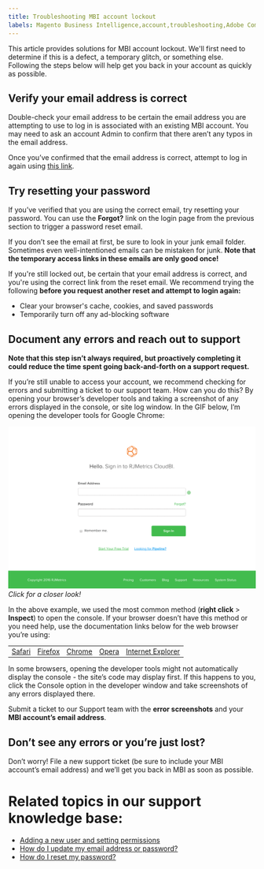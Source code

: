 ```yaml
---
title: Troubleshooting MBI account lockout
labels: Magento Business Intelligence,account,troubleshooting,Adobe Commerce,MBI
---
```


This article provides solutions for MBI account lockout. We'll first need to determine if this is a defect, a temporary glitch, or something else. Following the steps below will help get you back in your account as quickly as possible.

## Verify your email address is correct

Double-check your email address to be certain the email address you are attempting to use to log in is associated with an existing MBI account. You may need to ask an account Admin to confirm that there aren’t any typos in the email address.

Once you’ve confirmed that the email address is correct, attempt to log in again using [this link](https://dashboard.rjmetrics.com/v2/session/create#/).

## Try resetting your password

If you’ve verified that you are using the correct email, try resetting your password. You can use the **Forgot?** link on the login page from the previous section to trigger a password reset email.

If you don’t see the email at first, be sure to look in your junk email folder. Sometimes even well-intentioned emails can be mistaken for junk. **Note that the temporary access links in these emails are only good once!**

If you're still locked out, be certain that your email address is correct, and you're using the correct link from the reset email. We recommend trying the following **before you request another reset and attempt to login again:**

* Clear your browser's cache, cookies, and saved passwords
* Temporarily turn off any ad-blocking software

## Document any errors and reach out to support

 **Note that this step isn’t always required, but proactively completing it could reduce the time spent going back-and-forth on a support request.**

If you’re still unable to access your account, we recommend checking for errors and submitting a ticket to our support team. How can you do this? By opening your browser’s developer tools and taking a screenshot of any errors displayed in the console, or site log window. In the GIF below, I’m opening the developer tools for Google Chrome:

 [
![Opening Chrome's developer tools.](assets/Opening_Chrome_dev_tools.gif)
](assets/Opening_Chrome_dev_tools.gif)   *Click for a closer look!*

In the above example, we used the most common method (**right click** > **Inspect**) to open the console. If your browser doesn’t have this method or you need help, use the documentation links below for the web browser you’re using:

<table>
<tbody>
<tr>
<td><a href="http://www.technipages.com/mac-os-x-enable-web-inspector-in-safari">Safari</a></td>
<td><a href="https://developer.mozilla.org/en-US/docs/Tools/Web_Console/Opening_the_Web_Console">Firefox</a></td>
<td><a href="https://developers.google.com/web/tools/chrome-devtools/?hl=en">Chrome</a></td>
<td><a href="http://www.opera.com/dragonfly/documentation/">Opera</a></td>
<td><a href="https://msdn.microsoft.com/en-us/library/gg589512(v=vs.85).aspx#OpeningTools">Internet Explorer</a></td>
</tr>
</tbody>
</table>

In some browsers, opening the developer tools might not automatically display the console - the site’s code may display first. If this happens to you, click the Console option in the developer window and take screenshots of any errors displayed there.

Submit a ticket to our Support team with the **error screenshots** and your **MBI account’s email address**.

## Don’t see any errors or you’re just lost?

Don’t worry! File a new support ticket (be sure to include your MBI account’s email address) and we’ll get you back in MBI as soon as possible.

# Related topics in our support knowledge base:

* [Adding a new user and setting permissions](https://support.magento.com/hc/en-us/articles/360016731291-Adding-a-user-account-and-setting-permissions)
* [How do I update my email address or password?](https://support.magento.com/hc/en-us/articles/360016732631-How-do-I-update-my-email-address-or-password-)
* [How do I reset my password?](https://support.magento.com/hc/en-us/articles/360016506432-How-do-I-reset-my-password-)
